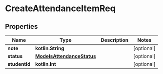 
# CreateAttendanceItemReq

## Properties
| Name | Type | Description | Notes |
| ------------ | ------------- | ------------- | ------------- |
| **note** | **kotlin.String** |  |  [optional] |
| **status** | [**ModelsAttendanceStatus**](ModelsAttendanceStatus.md) |  |  [optional] |
| **studentId** | **kotlin.Int** |  |  [optional] |



